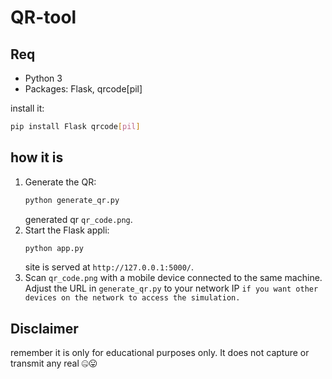 # QR-tool

## Req
- Python 3
- Packages: Flask, qrcode[pil]

install it:
```bash
pip install Flask qrcode[pil]
```

## how it is 
1. Generate the QR:
   ```bash
   python generate_qr.py
   ```
   generated qr `qr_code.png`.
2. Start the Flask appli:
   ```bash
   python app.py
   ```
   site is served at `http://127.0.0.1:5000/`.
3. Scan `qr_code.png` with a mobile device connected to the same machine. Adjust the URL in `generate_qr.py` to your network IP ```if you want other devices on the network to access the simulation.```

## Disclaimer
remember it is only for educational purposes only. It does not capture or transmit any real 🤐😛

